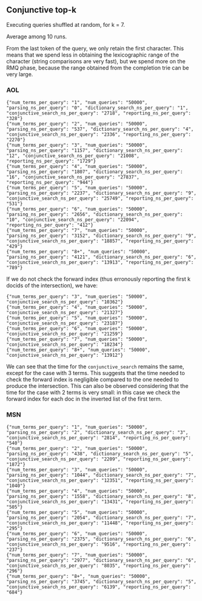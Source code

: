 Conjunctive top-k
-----------------

Executing queries shuffled at random, for k = 7.

Average among 10 runs.

From the last token of the query, we only retain the first character. This means that we spend less in obtaining the lexicographic range of the character (string comparisons are
very fast), but we spend more on the RMQ phase, because the
range obtained from the completion trie can be very large.

### AOL

    {"num_terms_per_query": "1", "num_queries": "50000", "parsing_ns_per_query": "0", "dictionary_search_ns_per_query": "1", "conjunctive_search_ns_per_query": "2718", "reporting_ns_per_query": "328"}
    {"num_terms_per_query": "2", "num_queries": "50000", "parsing_ns_per_query": "537", "dictionary_search_ns_per_query": "4", "conjunctive_search_ns_per_query": "2336", "reporting_ns_per_query": "2270"}
    {"num_terms_per_query": "3", "num_queries": "50000", "parsing_ns_per_query": "1157", "dictionary_search_ns_per_query": "12", "conjunctive_search_ns_per_query": "21008", "reporting_ns_per_query": "1729"}
    {"num_terms_per_query": "4", "num_queries": "50000", "parsing_ns_per_query": "1807", "dictionary_search_ns_per_query": "16", "conjunctive_search_ns_per_query": "27837", "reporting_ns_per_query": "944"}
    {"num_terms_per_query": "5", "num_queries": "50000", "parsing_ns_per_query": "2237", "dictionary_search_ns_per_query": "9", "conjunctive_search_ns_per_query": "25749", "reporting_ns_per_query": "531"}
    {"num_terms_per_query": "6", "num_queries": "50000", "parsing_ns_per_query": "2656", "dictionary_search_ns_per_query": "10", "conjunctive_search_ns_per_query": "22094", "reporting_ns_per_query": "412"}
    {"num_terms_per_query": "7", "num_queries": "50000", "parsing_ns_per_query": "3152", "dictionary_search_ns_per_query": "9", "conjunctive_search_ns_per_query": "18857", "reporting_ns_per_query": "429"}
    {"num_terms_per_query": "8+", "num_queries": "50000", "parsing_ns_per_query": "4121", "dictionary_search_ns_per_query": "6", "conjunctive_search_ns_per_query": "13913", "reporting_ns_per_query": "789"}


If we do not check the forward index (thus erronously reporting the first k docids of the intersection), we have:

    {"num_terms_per_query": "3", "num_queries": "50000", "conjunctive_search_ns_per_query": "10362"}
    {"num_terms_per_query": "4", "num_queries": "50000", "conjunctive_search_ns_per_query": "21327"}
    {"num_terms_per_query": "5", "num_queries": "50000", "conjunctive_search_ns_per_query": "23187"}
    {"num_terms_per_query": "6", "num_queries": "50000",  "conjunctive_search_ns_per_query": "21259"}
    {"num_terms_per_query": "7", "num_queries": "50000",  "conjunctive_search_ns_per_query": "18234"}
    {"num_terms_per_query": "8+", "num_queries": "50000",  "conjunctive_search_ns_per_query": "13912"}

We can see that the time for the `conjunctive_search` remains the same, except for the case with 3 terms.
This suggests that the time needed to check the forward index is negligible compared to the one
needed to produce the intersection. This can also be observed considering that the time for the case with 2 terms is very small: in this case we check the forward index for each doc in the inverted list of the first term.

### MSN

	{"num_terms_per_query": "1", "num_queries": "50000", "parsing_ns_per_query": "2", "dictionary_search_ns_per_query": "3", "conjunctive_search_ns_per_query": "2814", "reporting_ns_per_query": "540"}
	{"num_terms_per_query": "2", "num_queries": "50000", "parsing_ns_per_query": "438", "dictionary_search_ns_per_query": "5", "conjunctive_search_ns_per_query": "2209", "reporting_ns_per_query": "1872"}
	{"num_terms_per_query": "3", "num_queries": "50000", "parsing_ns_per_query": "1044", "dictionary_search_ns_per_query": "7", "conjunctive_search_ns_per_query": "12351", "reporting_ns_per_query": "1040"}
	{"num_terms_per_query": "4", "num_queries": "50000", "parsing_ns_per_query": "1558", "dictionary_search_ns_per_query": "8", "conjunctive_search_ns_per_query": "13431", "reporting_ns_per_query": "505"}
	{"num_terms_per_query": "5", "num_queries": "50000", "parsing_ns_per_query": "2054", "dictionary_search_ns_per_query": "7", "conjunctive_search_ns_per_query": "11448", "reporting_ns_per_query": "295"}
	{"num_terms_per_query": "6", "num_queries": "50000", "parsing_ns_per_query": "2375", "dictionary_search_ns_per_query": "6", "conjunctive_search_ns_per_query": "9516", "reporting_ns_per_query": "237"}
	{"num_terms_per_query": "7", "num_queries": "50000", "parsing_ns_per_query": "2977", "dictionary_search_ns_per_query": "6", "conjunctive_search_ns_per_query": "8035", "reporting_ns_per_query": "296"}
	{"num_terms_per_query": "8+", "num_queries": "50000", "parsing_ns_per_query": "3745", "dictionary_search_ns_per_query": "5", "conjunctive_search_ns_per_query": "6139", "reporting_ns_per_query": "684"}